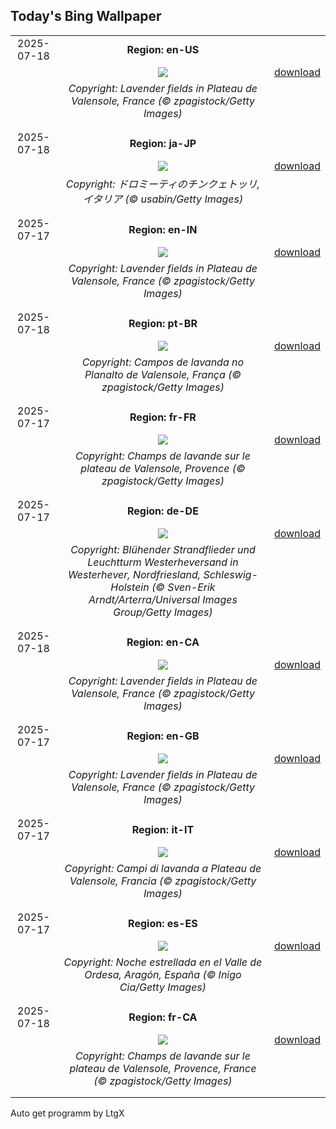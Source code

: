 ## Today's Bing Wallpaper
|      |      |      |
| :----: | :----: | :----: |
|2025-07-18|**Region: en-US**||
||![](https://www.bing.com/th?id=OHR.FranceLavender_EN-US5224253118_UHD.jpg&pid=hp&w=1152&h=648&rs=1&c=4)| [download](https://www.bing.com/th?id=OHR.FranceLavender_EN-US5224253118_UHD.jpg)|
||*Copyright: Lavender fields in Plateau de Valensole, France (© zpagistock/Getty Images)*
||
|||
|2025-07-18|**Region: ja-JP**||
||![](https://www.bing.com/th?id=OHR.DolomitiEstate_JA-JP1752445418_UHD.jpg&pid=hp&w=1152&h=648&rs=1&c=4)| [download](https://www.bing.com/th?id=OHR.DolomitiEstate_JA-JP1752445418_UHD.jpg)|
||*Copyright: ドロミーティのチンクェトッリ, イタリア (© usabin/Getty Images)*
||
|||
|2025-07-17|**Region: en-IN**||
||![](https://www.bing.com/th?id=OHR.FranceLavender_EN-IN6275328084_UHD.jpg&pid=hp&w=1152&h=648&rs=1&c=4)| [download](https://www.bing.com/th?id=OHR.FranceLavender_EN-IN6275328084_UHD.jpg)|
||*Copyright: Lavender fields in Plateau de Valensole, France (© zpagistock/Getty Images)*
||
|||
|2025-07-18|**Region: pt-BR**||
||![](https://www.bing.com/th?id=OHR.FranceLavender_PT-BR8916363629_UHD.jpg&pid=hp&w=1152&h=648&rs=1&c=4)| [download](https://www.bing.com/th?id=OHR.FranceLavender_PT-BR8916363629_UHD.jpg)|
||*Copyright: Campos de lavanda no Planalto de Valensole, França (© zpagistock/Getty Images)*
||
|||
|2025-07-17|**Region: fr-FR**||
||![](https://www.bing.com/th?id=OHR.FranceLavender_FR-FR3750510454_UHD.jpg&pid=hp&w=1152&h=648&rs=1&c=4)| [download](https://www.bing.com/th?id=OHR.FranceLavender_FR-FR3750510454_UHD.jpg)|
||*Copyright: Champs de lavande sur le plateau de Valensole, Provence (© zpagistock/Getty Images)*
||
|||
|2025-07-17|**Region: de-DE**||
||![](https://www.bing.com/th?id=OHR.LavenderWesterhever_DE-DE1062458785_UHD.jpg&pid=hp&w=1152&h=648&rs=1&c=4)| [download](https://www.bing.com/th?id=OHR.LavenderWesterhever_DE-DE1062458785_UHD.jpg)|
||*Copyright: Blühender Strandflieder und Leuchtturm Westerheversand in Westerhever, Nordfriesland, Schleswig-Holstein (© Sven-Erik Arndt/Arterra/Universal Images Group/Getty Images)*
||
|||
|2025-07-18|**Region: en-CA**||
||![](https://www.bing.com/th?id=OHR.FranceLavender_EN-CA4651592826_UHD.jpg&pid=hp&w=1152&h=648&rs=1&c=4)| [download](https://www.bing.com/th?id=OHR.FranceLavender_EN-CA4651592826_UHD.jpg)|
||*Copyright: Lavender fields in Plateau de Valensole, France (© zpagistock/Getty Images)*
||
|||
|2025-07-17|**Region: en-GB**||
||![](https://www.bing.com/th?id=OHR.FranceLavender_EN-GB9687234826_UHD.jpg&pid=hp&w=1152&h=648&rs=1&c=4)| [download](https://www.bing.com/th?id=OHR.FranceLavender_EN-GB9687234826_UHD.jpg)|
||*Copyright: Lavender fields in Plateau de Valensole, France (© zpagistock/Getty Images)*
||
|||
|2025-07-17|**Region: it-IT**||
||![](https://www.bing.com/th?id=OHR.FranceLavender_IT-IT7177980672_UHD.jpg&pid=hp&w=1152&h=648&rs=1&c=4)| [download](https://www.bing.com/th?id=OHR.FranceLavender_IT-IT7177980672_UHD.jpg)|
||*Copyright: Campi di lavanda a Plateau de Valensole, Francia (© zpagistock/Getty Images)*
||
|||
|2025-07-17|**Region: es-ES**||
||![](https://www.bing.com/th?id=OHR.PerseidasAragon_ES-ES4625376331_UHD.jpg&pid=hp&w=1152&h=648&rs=1&c=4)| [download](https://www.bing.com/th?id=OHR.PerseidasAragon_ES-ES4625376331_UHD.jpg)|
||*Copyright: Noche estrellada en el Valle de Ordesa, Aragón, España (© Inigo Cia/Getty Images)*
||
|||
|2025-07-18|**Region: fr-CA**||
||![](https://www.bing.com/th?id=OHR.FranceLavender_FR-CA9093212384_UHD.jpg&pid=hp&w=1152&h=648&rs=1&c=4)| [download](https://www.bing.com/th?id=OHR.FranceLavender_FR-CA9093212384_UHD.jpg)|
||*Copyright: Champs de lavande sur le plateau de Valensole, Provence, France (© zpagistock/Getty Images)*
||
|||

Auto get programm by LtgX
